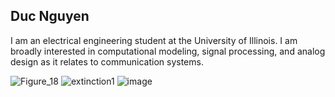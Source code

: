 ## Duc Nguyen
I am an electrical engineering student at the University of Illinois. I am broadly interested in computational modeling, signal processing, and analog design as it relates to communication systems.

![Figure_18](https://github.com/user-attachments/assets/bdc3be04-e828-4ec3-bcb9-311a2f7b7045)
![extinction1](https://github.com/user-attachments/assets/2cec2c7c-d55d-4c17-8ec9-80f5cb0143f2)
![image](https://github.com/user-attachments/assets/754ced15-f77c-43f3-be15-1491ad5d8199)
